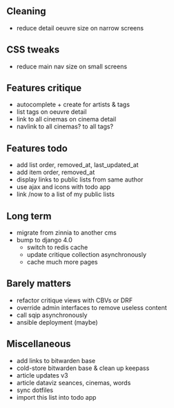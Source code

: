 ## Cleaning

- reduce detail oeuvre size on narrow screens


## CSS tweaks

- reduce main nav size on small screens


## Features critique

- autocomplete + create for artists & tags
- list tags on oeuvre detail
- link to all cinemas on cinema detail
- navlink to all cinemas? to all tags?


## Features todo

- add list order, removed_at, last_updated_at
- add item order, removed_at
- display links to public lists from same author
- use ajax and icons with todo app
- link /now to a list of my public lists


## Long term

- migrate from zinnia to another cms
- bump to django 4.0
    - switch to redis cache
    - update critique collection asynchronously
    - cache much more pages


## Barely matters

- refactor critique views with CBVs or DRF
- override admin interfaces to remove useless content
- call sqip asynchronously
- ansible deployment (maybe)


## Miscellaneous

- add links to bitwarden base
- cold-store bitwarden base & clean up keepass
- article updates v3
- article dataviz seances, cinemas, words
- sync dotfiles
- import this list into todo app
